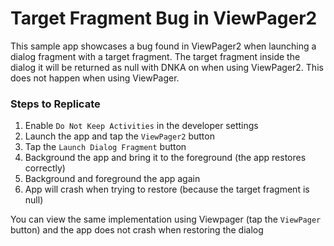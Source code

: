 # Target Fragment Bug in ViewPager2

This sample app showcases a bug found in ViewPager2 when launching a dialog fragment with a target fragment. The target fragment inside the dialog it will be returned as null with DNKA on when using ViewPager2. This does not happen when using ViewPager.

### Steps to Replicate
1. Enable `Do Not Keep Activities` in the developer settings
2. Launch the app and tap the `ViewPager2` button
3. Tap the `Launch Dialog Fragment` button
4. Background the app and bring it to the foreground (the app restores correctly)
5. Background and foreground the app again
6. App will crash when trying to restore (because the target fragment is null)

You can view the same implementation using Viewpager (tap the `ViewPager` button) and the app does not crash when restoring the dialog
